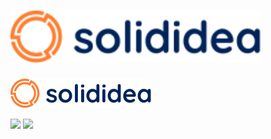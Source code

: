 # <img src="logo-solididea.apps.svg" width="400">
![Banner de Solididea.Apps](logo-solididea.apps.svg)

<p align="left">
 <img src="https://encrypted-tbn0.gstatic.com/images?q=tbn:ANd9GcRFBft2UUnBGYpomEO8CUaA7d1i_OUSbsp7Iw&s" width="50">

<img src="https://upload.wikimedia.org/wikipedia/commons/2/2f/Google_Apps_Script.svg" width="50"/>
</p>
